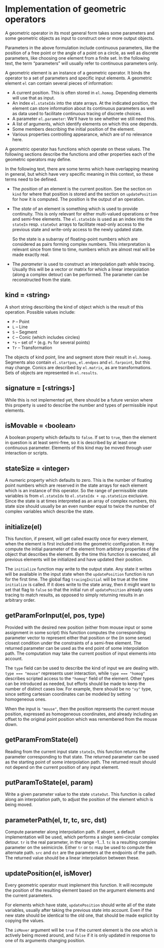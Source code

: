 # Implementation of geometric operators

A geometric operator in its most general form takes some parameters
and some geometric objects as input to construct one or more output objects.

Parameters in the above formulation include continuous parameters,
like the position of a free point or the angle of a point on a circle,
as well as discrete parameters, like choosing one element from a finite set.
In the following text, the term “parameters” will usually refer to continuous parameters only.

A geometric element is an instance of a geometric operator.
It binds the operator to a set of parameters and specific input elements.
A geometric element `el` can contain several pieces of information:

* A current position. This is often stored in `el.homog`.
  Depending elements will use that as input.
* An index `el.stateIdx` into the state arrays.
  At the indicated position, the element can store information
  about its continuous parameters as well as data used
  to facilitate continuous tracing of discrete choices.
* A parameter `el.parameter`: We'll have to see whether we still need this.
* A list of arguments, which identify elements on which this one depends.
* Some members describing the initial position of the element.
* Various properties controlling appearance, which are of no relevance here.

A geometric operator has functions which operate on these values.
The following sections describe the functions and other properties
each of the geometric operators may define.

In the following text, there are some terms
which have overlapping meaning in general,
but which have very specific meaning in this context,
so these terms need to be defined.

* The *position* of an element is the current position.
  See the section on `kind` for where that position is stored
  and the section on `updatePosition` for how it is computed.
  The position is the output of an operation.

* The *state* of an element is something which is used to provide continuity.
  This is only relevant for either multi-valued operations
  or free and semi-free elements.
  The `el.stateIdx` is used as an index into the `stateIn` resp. `stateOut` arrays
  to facilitate read-only access to the previous state
  and write-only access to the newly updated state.

  So the state is a subarray of floating-point numbers
  which are considered as pairs forming complex numbers.
  This interpretation is relevant since from time to time,
  numbers which are almost real will be made exactly real.

* The *parameter* is used to construct an interpolation path while tracing.
  Usually this will be a vector or matrix
  for which a linear interpolation (along a complex detour) can be performed.
  The parameter can be reconstructed from the state.

## kind = ‹string›

A short string describing the kind of object which is the result of this operation.
Possible values include:

* `P` – Point
* `L` – Line
* `S` – Segment
* `C` – Conic (which includes circles)
* `*s` – set of `*` (e.g. `Ps` for several points)
* `Tr` – Transformation

The objects of kind point, line and segment store their result in `el.homog`.
Segments also contain `el.startpos`, `el.endpos` and `el.farpoint`, but this may change.
Conics are described by `el.matrix`, as are transformations.
Sets of objects are represented in `el.results`.

## signature = [‹strings›]

While this is not implemented yet, there should be a future version
where this property is used to describe the number and types
of permissible input elements.

## isMovable = ‹boolean›

A boolean property which defaults to `false`.
If set to `true`, then the element in question is at least semi-free,
so it is described by at least one continuous parameter.
Elements of this kind may be moved through user interaction or scripts.

## stateSize = ‹integer›

A numeric property which defaults to zero.
This is the number of floating point numbers which are reserved
in the state arrays for each element which is an instance of this operator.
So the range of permissible state variables is from `el.stateIdx`
to `el.stateIdx + op.stateSize` exclusive.
Since the state is at times interpreted as an array of complex numbers,
this state size should usually be an even number equal to
twice the number of complex variables which describe the state.

## initialize(el)

This function, if present, will get called exactly once for every element,
when the element is first included into the geometric configuration.
It may compute the initial parameter of the element
from arbitrary properties of the object that describes the element.
By the time this function is executed,
all previous elements will be initialized and have updated their position.

The `initialize` function may write to the output state.
Any state it writes will be available in the input state when the
`updatePosition` function is run for the first time.
The global flag `tracingInitial` will be true at the time `initialize` is called.
If it does write to the state array, then it might want to set that flag to `false`
so that the initial run of `updatePosition` already uses tracing to match results,
as opposed to simply returning results in an arbitrary order.

## getParamForInput(el, pos, type)

Provided with the desired new position
(either from mouse input or some assignment in some script)
this function computes the corresponding parameter vector to represent
either that position or the (in some sense) closest condition
under the constraints of a semi-free element.
The returned parameter can be used as the end point of some interpolation path.
The computation may take the current position of input elements into account.

The `type` field can be used to describe the kind of input we are dealing with.
`type === "mouse"` represents user interaction, while `type === "homog"`
describes scripted access to the `"homog"` field of the element.
Other types can be introduced as needed, but efforts should be made to keep
the number of distinct cases low.  For example, there should be no `"xy"` type,
since setting cartesian coordinates can be modeled by setting homogeneous ones.

When the input is `"mouse"`, then the position represents
the current mouse position, expressed as homogeneous coordinates,
and already including an offset to the original point position
which was remembered from the mouse down.

## getParamFromState(el)

Reading from the current input state `stateIn`,
this function returns the parameter corresponding to that state.
The returned parameter can be used as the starting point of some interpolation path.
The returned result should not depend on the current position of any input element.

## putParamToState(el, param)

Write a given parameter value to the state `stateOut`.
This function is called along ain interpolation path,
to adjust the position of the element which is being moved.

## parameterPath(el, tr, tc, src, dst)

Compute parameter along interpolation path.
If absent, a default implementation will be used,
which performs a single semi-circular complex detour.
`tr` is the real parameter, in the range -1…1.
`tc` is a resulting complex parameter on the seimicircle.
Either `tr` or `tc` may be used to compute the alternate path.
`src` and `dst` are the parameters at the endpoints of the path.
The returned value should be a linear interpolation between these.


## updatePosition(el, isMover)

Every geometric operator must implement this function.
It will recompute the position of the resulting element
based on the argument elements and the current parameters.

For elements which have state,
`updatePosition` should write all of the state variables,
usually after taking the previous state into account.
Even if the new state should be identical to the old one,
that should be made explicit by copying the values.

The `isMover` argument will be `true` if the current element is the
one which is actively being moved around, and `false` if it is only
updated in response to one of its arguments changing position.
